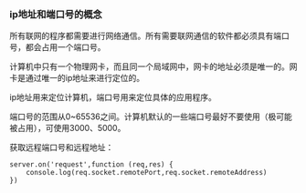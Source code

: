 ### ip地址和端口号的概念

所有联网的程序都需要进行网络通信。所有需要联网通信的软件都必须具有端口号，都会占用一个端口号。

计算机中只有一个物理网卡，而且同一个局域网中，网卡的地址必须是唯一的。网卡是通过唯一的ip地址来进行定位的。

ip地址用来定位计算机，端口号用来定位具体的应用程序。

端口号的范围从0~65536之间。计算机默认的一些端口号最好不要使用（极可能被占用），可使用3000、5000。

获取远程端口号和远程地址：
```
server.on('request',function (req,res) {
    console.log(req.socket.remotePort,req.socket.remoteAddress)
})
```





